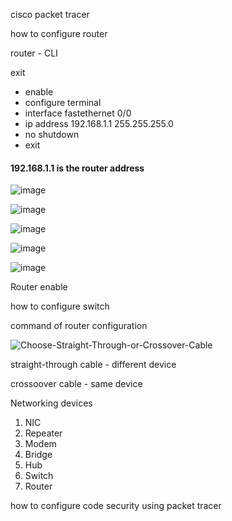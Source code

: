 cisco packet tracer

how to configure router

router - CLI

exit 

- enable
- configure terminal
- interface fastethernet 0/0
- ip address 192.168.1.1 255.255.255.0
- no shutdown
- exit

#### 192.168.1.1 is the router address



![image](https://user-images.githubusercontent.com/47166768/221394171-eb4c4d36-3f97-4737-b5b4-c3d2a72b5b81.png)

![image](https://user-images.githubusercontent.com/47166768/221394378-06f543f4-1be2-4dab-a357-47d114113c87.png)

![image](https://user-images.githubusercontent.com/47166768/221394389-5af0cd67-6b05-48d5-9eb6-d4b42399d17e.png)






![image](https://user-images.githubusercontent.com/47166768/221393910-ffde5f95-136e-4d86-bc44-53c423d0db21.png)


![image](https://user-images.githubusercontent.com/47166768/221394030-e439a7f0-e1a9-4e50-afb2-c70b8e0ba64e.png)





Router enable

how to configure switch



command of router configuration 

![Choose-Straight-Through-or-Crossover-Cable](https://user-images.githubusercontent.com/47166768/221393417-58d9fbae-2c38-4fc9-8e08-26fe767baf4d.jpg)

straight-through cable - different device

crossoover cable - same device

Networking devices
1. NIC
2. Repeater
3. Modem
4. Bridge
5. Hub
6. Switch
7. Router




how to configure code security using packet tracer
